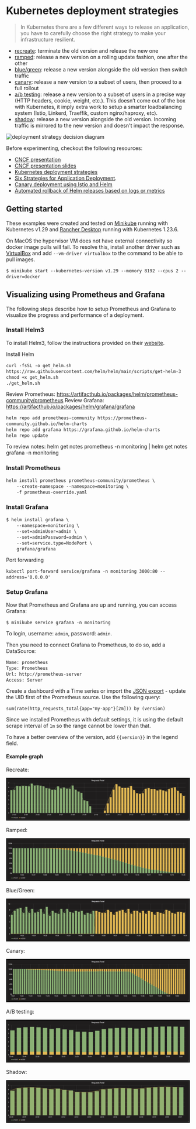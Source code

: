 Kubernetes deployment strategies
================================

> In Kubernetes there are a few different ways to release an application, you have
to carefully choose the right strategy to make your infrastructure resilient.

- [recreate](recreate/): terminate the old version and release the new one
- [ramped](ramped/): release a new version on a rolling update fashion, one
  after the other
- [blue/green](blue-green/): release a new version alongside the old version
  then switch traffic
- [canary](canary/): release a new version to a subset of users, then proceed
  to a full rollout
- [a/b testing](ab-testing/): release a new version to a subset of users in a
  precise way (HTTP headers, cookie, weight, etc.). This doesn’t come out of the
  box with Kubernetes, it imply extra work to setup a smarter
  loadbalancing system (Istio, Linkerd, Traeffik, custom nginx/haproxy, etc).
- [shadow](shadow/): release a new version alongside the old version. Incoming
  traffic is mirrored to the new version and doesn't impact the
  response.

![deployment strategy decision diagram](decision-diagram.png)

Before experimenting, checkout the following resources:
- [CNCF presentation](https://www.youtube.com/watch?v=1oPhfKye5Pg)
- [CNCF presentation slides](https://www.slideshare.net/EtienneTremel/kubernetes-deployment-strategies-cncf-webinar)
- [Kubernetes deployment strategies](https://container-solutions.com/kubernetes-deployment-strategies/)
- [Six Strategies for Application Deployment](https://thenewstack.io/deployment-strategies/).
- [Canary deployment using Istio and Helm](https://github.com/etiennetremel/istio-cross-namespace-canary-release-demo)
- [Automated rollback of Helm releases based on logs or metrics](https://container-solutions.com/automated-rollback-helm-releases-based-logs-metrics/)

## Getting started

These examples were created and tested on [Minikube](http://github.com/kubernetes/minikube)
running with Kubernetes v1.29 and [Rancher Desktop](https://rancherdesktop.io/) running
with Kubernetes 1.23.6.

On MacOS the hypervisor VM does not have external connectivity so docker image pulls
will fail. To resolve this, install another driver such as
[VirtualBox](https://www.virtualbox.org/) and add `--vm-driver virtualbox`
to the command to be able to pull images.

```
$ minikube start --kubernetes-version v1.29 --memory 8192 --cpus 2 --driver=docker
```

## Visualizing using Prometheus and Grafana

The following steps describe how to setup Prometheus and Grafana to visualize
the progress and performance of a deployment.

### Install Helm3

To install Helm3, follow the instructions provided on their
[website](https://github.com/kubernetes/helm/releases).

Install Helm
```
curl -fsSL -o get_helm.sh https://raw.githubusercontent.com/helm/helm/main/scripts/get-helm-3
chmod +x get_helm.sh
./get_helm.sh
```

Review Prometheus: https://artifacthub.io/packages/helm/prometheus-community/prometheus
Review Grafana: https://artifacthub.io/packages/helm/grafana/grafana

```
helm repo add prometheus-community https://prometheus-community.github.io/helm-charts
helm repo add grafana https://grafana.github.io/helm-charts
helm repo update
```

To review notes: helm get notes prometheus -n monitoring | helm get notes grafana -n monitoring

### Install Prometheus

```
helm install prometheus prometheus-community/prometheus \
    --create-namespace --namespace=monitoring \
    -f prometheus-override.yaml
```

### Install Grafana

```
$ helm install grafana \
    --namespace=monitoring \
    --set=adminUser=admin \
    --set=adminPassword=admin \
    --set=service.type=NodePort \
    grafana/grafana
```

Port forwarding
```
kubectl port-forward service/grafana -n monitoring 3000:80 --address='0.0.0.0'
```

### Setup Grafana

Now that Prometheus and Grafana are up and running, you can access Grafana:

```
$ minikube service grafana -n monitoring
```

To login, username: `admin`, password: `admin`.

Then you need to connect Grafana to Prometheus, to do so, add a DataSource:

```
Name: prometheus
Type: Prometheus
Url: http://prometheus-server
Access: Server
```

Create a dashboard with a Time series or import
the [JSON export](grafana-dashboard.json) - update the UID first of the Prometheus source. Use the following query:

```
sum(rate(http_requests_total{app="my-app"}[2m])) by (version)
```

Since we installed Prometheus with default settings, it is using the default scrape
interval of `1m` so the range cannot be lower than that.

To have a better overview of the version, add `{{version}}` in the legend field.

#### Example graph

Recreate:

![Kubernetes deployment recreate](01-recreate/grafana-recreate.png)

Ramped:

![Kubernetes deployment ramped](02-ramped/grafana-ramped.png)

Blue/Green:

![Kubernetes deployment blue-green](03-blue-green/grafana-blue-green.png)

Canary:

![Kubernetes deployment canary](04-canary/grafana-canary.png)

A/B testing:

![kubernetes ab-testing deployment](05-ab-testing/grafana-ab-testing.png)

Shadow:

![kubernetes shadow deployment](06-shadow/grafana-shadow.png)
